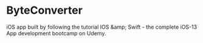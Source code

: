 # ByteConverter
iOS app built by following the tutorial IOS &amp;amp; Swift - the complete iOS-13 App development bootcamp on Udemy.
